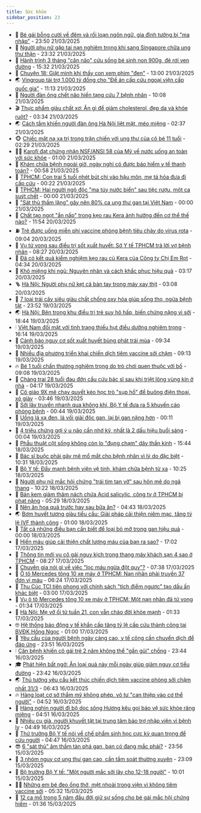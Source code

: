 ```yaml
---
title: Sức khỏe
sidebar_position: 23
---
```


<!-- dantri-suc-khoe:START -->
- 🤔 [Bé gái bỗng cười về đêm và rối loạn ngôn ngữ, gia đình tưởng bị &quot;ma nhập&quot;](https://dantri.com.vn/suc-khoe/be-gai-bong-cuoi-ve-dem-va-roi-loan-ngon-ngu-gia-dinh-tuong-bi-ma-nhap-20250321174931466.htm) - 23:50 21/03/2025
- 🚦 [Người phụ nữ gặp tai nạn nghiêm trọng khi sang Singapore chữa  ung thư thận](https://dantri.com.vn/suc-khoe/nguoi-phu-nu-gap-tai-nan-nghiem-trong-khi-sang-singapore-chua-ung-thu-than-20250321181830068.htm) - 23:32 21/03/2025
- 🤖 [Hành trình 3 tháng &quot;cân não&quot; cứu sống bé sinh non 900g, đẻ rơi ven đường](https://dantri.com.vn/suc-khoe/hanh-trinh-3-thang-can-nao-cuu-song-be-sinh-non-900g-de-roi-ven-duong-20250321200038692.htm) - 15:32 21/03/2025
- 🐻 [Chuyện 18: Giật mình khi thấy con xem phim &quot;đen&quot;](https://dantri.com.vn/suc-khoe/chuyen-18-giat-minh-khi-thay-con-xem-phim-den-20250321073401093.htm) - 13:00 21/03/2025
- 🌏 [Vingroup tài trợ 1.000 tỷ đồng cho &quot;Đề án cấp cứu ngoại viện cấp quốc gia&quot;](https://dantri.com.vn/suc-khoe/vingroup-tai-tro-1000-ty-dong-cho-de-an-cap-cuu-ngoai-vien-cap-quoc-gia-20250321180013313.htm) - 11:13 21/03/2025
- 👺 [Người đàn ông chết não hiến tạng cứu 7 bệnh nhân](https://dantri.com.vn/suc-khoe/nguoi-dan-ong-chet-nao-hien-tang-cuu-7-benh-nhan-20250321170413625.htm) - 10:08 21/03/2025
- 🎬 [Thực phẩm giàu chất xơ: Ăn gì để giảm cholesterol, đẹp da và khỏe ruột?](https://dantri.com.vn/suc-khoe/thuc-pham-giau-chat-xo-an-gi-de-giam-cholesterol-dep-da-va-khoe-ruot-20250320214233513.htm) - 03:34 21/03/2025
- 🌏 [Cách tắm khiến người đàn ông Hà Nội liệt mặt, méo miệng](https://dantri.com.vn/suc-khoe/cach-tam-khien-nguoi-dan-ong-ha-noi-liet-mat-meo-mieng-20250320190354311.htm) - 02:37 21/03/2025
- 🐵 [Chiếc mặt nạ xạ trị trong trận chiến với ung thư của cô bé 11 tuổi](https://dantri.com.vn/suc-khoe/chiec-mat-na-xa-tri-trong-tran-chien-voi-ung-thu-cua-co-be-11-tuoi-20250320143356785.htm) - 02:29 21/03/2025
- 👨‍🏫 [Karofi đạt chứng nhận NSF/ANSI 58 của Mỹ về nước uống an toàn với sức khỏe](https://dantri.com.vn/suc-khoe/karofi-dat-chung-nhan-nsfansi-58-cua-my-ve-nuoc-uong-an-toan-voi-suc-khoe-20250320173444442.htm) - 01:00 21/03/2025
- 🤗 [Khám chữa bệnh ngoài giờ, ngày nghỉ có được bảo hiểm y tế thanh toán?](https://dantri.com.vn/suc-khoe/kham-chua-benh-ngoai-gio-ngay-nghi-co-duoc-bao-hiem-y-te-thanh-toan-20250320212412704.htm) - 00:58 21/03/2025
- 🫶 [TPHCM: Con trai 5 tuổi nhét bút chì vào hậu môn, mẹ tá hỏa đưa đi cấp cứu](https://dantri.com.vn/suc-khoe/tphcm-con-trai-5-tuoi-nhet-but-chi-vao-hau-mon-me-ta-hoa-dua-di-cap-cuu-20250320203624020.htm) - 00:22 21/03/2025
- 🙉 [TPHCM: Hai người ngộ độc &quot;ma túy nước biển&quot; sau tiệc rượu, một ca suýt chết](https://dantri.com.vn/suc-khoe/tphcm-hai-nguoi-ngo-doc-ma-tuy-nuoc-bien-sau-tiec-ruou-mot-ca-suyt-chet-20250321053125537.htm) - 00:00 21/03/2025
- 🦅 [&quot;Sát thủ thầm lặng&quot; gây nên 80% ca ung thư gan tại Việt Nam](https://dantri.com.vn/suc-khoe/sat-thu-tham-lang-gay-nen-80-ca-ung-thu-gan-tai-viet-nam-20250320223047026.htm) - 00:00 21/03/2025
- 🐘 [Chất tạo ngọt &quot;ẩn nấp&quot; trong kẹo rau Kera ảnh hưởng đến cơ thể thế nào?](https://dantri.com.vn/suc-khoe/chat-tao-ngot-an-nap-trong-keo-rau-kera-anh-huong-den-co-the-the-nao-20250320183545242.htm) - 11:54 20/03/2025
- ⛽️ [Trẻ được uống miễn phí vaccine phòng bệnh tiêu chảy do virus rota](https://dantri.com.vn/suc-khoe/tre-duoc-uong-mien-phi-vaccine-phong-benh-tieu-chay-do-virus-rota-20250320153924933.htm) - 09:04 20/03/2025
- 🤡 [Vụ tử vong sau điều trị sốt xuất huyết: Sở Y tế TPHCM trả lời vợ bệnh nhân](https://dantri.com.vn/suc-khoe/vu-tu-vong-sau-dieu-tri-sot-xuat-huyet-so-y-te-tphcm-tra-loi-vo-benh-nhan-20250320131840074.htm) - 08:27 20/03/2025
- 💼 [Đã có kết quả kiểm nghiệm kẹo rau củ Kera của Công ty Chị Em Rọt](https://dantri.com.vn/suc-khoe/da-co-ket-qua-kiem-nghiem-keo-rau-cu-kera-cua-cong-ty-chi-em-rot-20250320112237247.htm) - 04:34 20/03/2025
- 🤔 [Khô miệng khi ngủ: Nguyên nhân và cách khắc phục hiệu quả](https://dantri.com.vn/suc-khoe/kho-mieng-khi-ngu-nguyen-nhan-va-cach-khac-phuc-hieu-qua-20250320075207739.htm) - 03:17 20/03/2025
- 🪜 [Hà Nội: Người phụ nữ kẹt cả bàn tay trong máy xay thịt](https://dantri.com.vn/suc-khoe/ha-noi-nguoi-phu-nu-ket-ca-ban-tay-trong-may-xay-thit-20250320100717421.htm) - 03:08 20/03/2025
- 📝 [7 loại trái cây siêu giàu chất chống oxy hóa giúp sống thọ, ngừa bệnh tật](https://dantri.com.vn/suc-khoe/7-loai-trai-cay-sieu-giau-chat-chong-oxy-hoa-giup-song-tho-ngua-benh-tat-20250319221425338.htm) - 23:52 19/03/2025
- 🌏 [Hà Nội: Bên trong khu điều trị trẻ suy hô hấp, biến chứng nặng vì sởi](https://dantri.com.vn/suc-khoe/ha-noi-ben-trong-khu-dieu-tri-tre-suy-ho-hap-bien-chung-nang-vi-soi-20250319230823891.htm) - 18:44 19/03/2025
- 🕯 [Việt Nam đối mặt với tình trạng thiếu hụt điều dưỡng nghiêm trọng](https://dantri.com.vn/suc-khoe/viet-nam-doi-mat-voi-tinh-trang-thieu-hut-dieu-duong-nghiem-trong-20250319231350010.htm) - 16:14 19/03/2025
- 🦍 [Cảnh báo nguy cơ sốt xuất huyết bùng phát trái mùa](https://dantri.com.vn/suc-khoe/canh-bao-nguy-co-sot-xuat-huyet-bung-phat-trai-mua-20250319162001643.htm) - 09:34 19/03/2025
- 🌈 [Nhiều địa phương triển khai chiến dịch tiêm vaccine sởi chậm](https://dantri.com.vn/suc-khoe/nhieu-dia-phuong-trien-khai-chien-dich-tiem-vaccine-soi-cham-20250319155046292.htm) - 09:13 19/03/2025
- 🔥 [Bé 1 tuổi chấn thương nghiêm trọng do trò chơi quen thuộc với bố](https://dantri.com.vn/suc-khoe/be-1-tuoi-chan-thuong-nghiem-trong-do-tro-choi-quen-thuoc-voi-bo-20250319152233115.htm) - 09:08 19/03/2025
- 🌊 [Chàng trai 28 tuổi đau đớn cầu cứu bác sĩ sau khi triệt lông vùng kín ở nhà](https://dantri.com.vn/suc-khoe/chang-trai-28-tuoi-dau-don-cau-cuu-bac-si-sau-khi-triet-long-vung-kin-o-nha-20250319110222400.htm) - 04:17 19/03/2025
- 🚦 [Cô giáo 9X mê chạy quyết kéo học trò &quot;sụp hố&quot; để buông điện thoại, xỏ giày](https://dantri.com.vn/suc-khoe/co-giao-9x-me-chay-quyet-keo-hoc-tro-sup-ho-de-buong-dien-thoai-xo-giay-20250319083232779.htm) - 03:46 19/03/2025
- 🤖 [Sởi lây truyền nhanh qua không khí, Bộ Y tế đưa ra 5 khuyến cáo phòng bệnh](https://dantri.com.vn/suc-khoe/soi-lay-truyen-nhanh-qua-khong-khi-bo-y-te-dua-ra-5-khuyen-cao-phong-benh-20250319070741916.htm) - 00:44 19/03/2025
- 🤡 [Uống lá xạ đen, lá vối giải độc gan, lại bị gan nặng hơn](https://dantri.com.vn/suc-khoe/uong-la-xa-den-la-voi-giai-doc-gan-lai-bi-gan-nang-hon-20250318212427730.htm) - 00:11 19/03/2025
- 💂 [4 triệu chứng gợi ý u não cần nhớ kỹ, nhất là 2 dấu hiệu buổi sáng](https://dantri.com.vn/suc-khoe/4-trieu-chung-goi-y-u-nao-can-nho-ky-nhat-la-2-dau-hieu-buoi-sang-20250318160513186.htm) - 00:04 19/03/2025
- 🦄 [Phẫu thuật cột sống không còn lo &quot;đụng chạm&quot; dây thần kinh](https://dantri.com.vn/suc-khoe/phau-thuat-cot-song-khong-con-lo-dung-cham-day-than-kinh-20250318224447289.htm) - 15:44 18/03/2025
- 🧠 [Bác sĩ buộc phải gây mê mổ mắt cho bệnh nhân vì lý do đặc biệt](https://dantri.com.vn/suc-khoe/bac-si-buoc-phai-gay-me-mo-mat-cho-benh-nhan-vi-ly-do-dac-biet-20250318171432868.htm) - 10:31 18/03/2025
- 🤖 [Bộ Y tế: Đẩy mạnh bệnh viện vệ tinh, khám chữa bệnh từ xa](https://dantri.com.vn/suc-khoe/bo-y-te-day-manh-benh-vien-ve-tinh-kham-chua-benh-tu-xa-20250318165107036.htm) - 10:25 18/03/2025
- 💼 [Người phụ nữ mắc hội chứng &quot;trái tim tan vỡ&quot; sau hôn mê do ngã thang](https://dantri.com.vn/suc-khoe/nguoi-phu-nu-mac-hoi-chung-trai-tim-tan-vo-sau-hon-me-do-nga-thang-20250318171652454.htm) - 10:22 18/03/2025
- 🧰 [Bán kem giảm thâm nách chứa Acid salicylic, công ty ở TPHCM bị phạt nặng](https://dantri.com.vn/suc-khoe/ban-kem-giam-tham-nach-chua-acid-salicylic-cong-ty-o-tphcm-bi-phat-nang-20250318122608857.htm) - 05:29 18/03/2025
- 🎉 [Nên ăn hoa quả trước hay sau bữa ăn?](https://dantri.com.vn/suc-khoe/nen-an-hoa-qua-truoc-hay-sau-bua-an-20250318113631535.htm) - 04:43 18/03/2025
- 🌏 [Bơm huyết tương giàu tiểu cầu: Giải pháp cải thiện niêm mạc, tăng tỷ lệ IVF thành công](https://dantri.com.vn/suc-khoe/bom-huyet-tuong-giau-tieu-cau-giai-phap-cai-thien-niem-mac-tang-ty-le-ivf-thanh-cong-20250317141241902.htm) - 01:00 18/03/2025
- 📝 [Tất cả những điều bạn cần biết để loại bỏ mỡ trong gan hiệu quả](https://dantri.com.vn/suc-khoe/tat-ca-nhung-dieu-ban-can-biet-de-loai-bo-mo-trong-gan-hieu-qua-20250315210409514.htm) - 00:00 18/03/2025
- 🧠 [Hiến máu giúp cải thiện chất lượng máu của bạn ra sao?](https://dantri.com.vn/suc-khoe/hien-mau-giup-cai-thien-chat-luong-mau-cua-ban-ra-sao-20250316084511271.htm) - 17:02 17/03/2025
- 🚀 [Thông tin mới vụ cô gái nguy kịch trong thang máy khách sạn 4 sao ở TPHCM](https://dantri.com.vn/suc-khoe/thong-tin-moi-vu-co-gai-nguy-kich-trong-thang-may-khach-san-4-sao-o-tphcm-20250317112124411.htm) - 08:27 17/03/2025
- 💯 [Chuyên gia nói gì về việc &quot;lọc máu ngừa đột quỵ&quot;?](https://dantri.com.vn/suc-khoe/chuyen-gia-noi-gi-ve-viec-loc-mau-ngua-dot-quy-20250317115314961.htm) - 07:38 17/03/2025
- 🫶 [Ô tô Mercedes tông 10 xe máy ở TPHCM: Nạn nhân phải truyền 37 đơn vị máu](https://dantri.com.vn/suc-khoe/o-to-mercedes-tong-10-xe-may-o-tphcm-nan-nhan-phai-truyen-37-don-vi-mau-20250317130740034.htm) - 06:24 17/03/2025
- 👹 [Thu Cúc TCI tiên phong với chính sách &quot;tích điểm ngược&quot; tạo dấu ấn khác biệt](https://dantri.com.vn/suc-khoe/thu-cuc-tci-tien-phong-voi-chinh-sach-tich-diem-nguoc-tao-dau-an-khac-biet-20250314152206932.htm) - 03:00 17/03/2025
- 🤩 [Vụ ô tô Mercedes tông 10 xe máy ở TPHCM: Một nạn nhân đã tử vong](https://dantri.com.vn/suc-khoe/vu-o-to-mercedes-tong-10-xe-may-o-tphcm-mot-nan-nhan-da-tu-vong-20250317082254622.htm) - 01:34 17/03/2025
- 🌊 [Hà Nội: Mẹ vỡ ối từ tuần 21, con vẫn chào đời khỏe mạnh](https://dantri.com.vn/suc-khoe/ha-noi-me-vo-oi-tu-tuan-21-con-van-chao-doi-khoe-manh-20250317073352292.htm) - 01:33 17/03/2025
- 🤓 [Hệ thống báo động y tế khẩn cấp tăng tỷ lệ cấp cứu thành công tại BVĐK Hồng Ngọc](https://dantri.com.vn/suc-khoe/he-thong-bao-dong-y-te-khan-cap-tang-ty-le-cap-cuu-thanh-cong-tai-bvdk-hong-ngoc-20250312214223473.htm) - 01:00 17/03/2025
- 🌝 [Yêu cầu của người bệnh ngày càng cao, y tế công cần chuyển dịch để đáp ứng](https://dantri.com.vn/suc-khoe/yeu-cau-cua-nguoi-benh-ngay-cang-cao-y-te-cong-can-chuyen-dich-de-dap-ung-20250315120911715.htm) - 23:51 16/03/2025
- 🕯 [Căn bệnh khiến cô gái trẻ 2 năm không thể &quot;gần gũi&quot; chồng](https://dantri.com.vn/suc-khoe/can-benh-khien-co-gai-tre-2-nam-khong-the-gan-gui-chong-20250316075755021.htm) - 23:44 16/03/2025
- 🎓 [Phát hiện bất ngờ: Ăn loại quả này mỗi ngày giúp giảm nguy cơ tiểu đường](https://dantri.com.vn/suc-khoe/phat-hien-bat-ngo-an-loai-qua-nay-moi-ngay-giup-giam-nguy-co-tieu-duong-20250316105526915.htm) - 23:42 16/03/2025
- 🌏 [Thủ tướng yêu cầu kết thúc chiến dịch tiêm vaccine phòng sởi chậm nhất 31/3](https://dantri.com.vn/suc-khoe/thu-tuong-yeu-cau-ket-thuc-chien-dich-tiem-vaccine-phong-soi-cham-nhat-313-20250316133928590.htm) - 06:43 16/03/2025
- 🔥 [Hàng loạt cơ sở thẩm mỹ không phép, vô tư &quot;can thiệp vào cơ thể người&quot;](https://dantri.com.vn/suc-khoe/hang-loat-co-so-tham-my-khong-phep-vo-tu-can-thiep-vao-co-the-nguoi-20250315152410015.htm) - 04:52 16/03/2025
- 📝 [Hàng nghìn người đi bộ dọc sông Hương kêu gọi bảo vệ sức khỏe răng miệng](https://dantri.com.vn/suc-khoe/hang-nghin-nguoi-di-bo-doc-song-huong-keu-goi-bao-ve-suc-khoe-rang-mieng-20250315123536504.htm) - 04:51 16/03/2025
- 🧠 [Nhiều cụ già, người khuyết tật tại trung tâm bảo trợ nhập viện vì bệnh lỵ](https://dantri.com.vn/suc-khoe/nhieu-cu-gia-nguoi-khuyet-tat-tai-trung-tam-bao-tro-nhap-vien-vi-benh-ly-20250316112303585.htm) - 04:49 16/03/2025
- 🦅 [Thứ trưởng Bộ Y tế nói về chế phẩm sinh học cực kỳ quan trọng để cứu người](https://dantri.com.vn/suc-khoe/thu-truong-bo-y-te-noi-ve-che-pham-sinh-hoc-cuc-ky-quan-trong-de-cuu-nguoi-20250316105220811.htm) - 04:47 16/03/2025
- 😎 [6 &quot;sát thủ&quot; âm thầm tàn phá gan, bạn có đang mắc phải?](https://dantri.com.vn/suc-khoe/6-sat-thu-am-tham-tan-pha-gan-ban-co-dang-mac-phai-20250315203733275.htm) - 23:56 15/03/2025
- 🎉 [3 nhóm nguy cơ ung thư gan cao, cần tầm soát thường xuyên](https://dantri.com.vn/suc-khoe/3-nhom-nguy-co-ung-thu-gan-cao-can-tam-soat-thuong-xuyen-20250314122340353.htm) - 23:09 15/03/2025
- 🫣 [Bộ trưởng Bộ Y tế: &quot;Một người mắc sởi lây cho 12-18 người&quot;](https://dantri.com.vn/suc-khoe/bo-truong-bo-y-te-mot-nguoi-mac-soi-lay-cho-12-18-nguoi-20250315161215136.htm) - 10:01 15/03/2025
- 🧑‍🏫 [Những em bé đeo ống thở, mệt nhoài trong viện vì không tiêm vaccine sởi](https://dantri.com.vn/suc-khoe/nhung-em-be-deo-ong-tho-met-nhoai-trong-vien-vi-khong-tiem-vaccine-soi-20250315094933531.htm) - 05:32 15/03/2025
- 🥷 [12 ca mổ trong 5 năm đầu đời giữ sự sống cho bé gái mắc hội chứng hiếm](https://dantri.com.vn/suc-khoe/12-ca-mo-trong-5-nam-dau-doi-giu-su-song-cho-be-gai-mac-hoi-chung-hiem-20250315071152476.htm) - 01:36 15/03/2025<!-- dantri-suc-khoe:END -->

